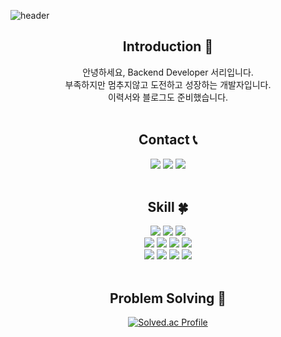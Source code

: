![header](https://capsule-render.vercel.app/api?type=slice&color=auto&height=200&section=header&text=Hello%20World!&desc=Seoli%20GitHub&fontSize=60&rotate=14&fontAlignY=25&fontAlign=75&descAlignY=43&descAlign=80&&animation=twinkling)

<div align=center>
  
## Introduction :raised_hands:
안녕하세요, Backend Developer 서리입니다.<br/>
부족하지만 멈추지않고 도전하고 성장하는 개발자입니다.<br/>
<a href="https://seoli.notion.site/seoli/26-0613adcc687548b0ba0a4838ffbf8495" style="text-decoration:none">이력서</a>와 <a href="https://seoli.notion.site/seoli/s-Blog-7895843beb10492baeed5b3853300f14" style="text-decoration:none">블로그</a>도 준비했습니다.
<br/><br/>
  
  ## Contact 📞
  <a href="https://seoli.notion.site/seoli/s-Blog-7895843beb10492baeed5b3853300f14" style="text-decoration:none">
   <img src="https://img.shields.io/badge/Blog-FF5722?style=flat&logo=blogger&logoColor=white"/>
  </a>
  <a href="https://github.com/seoli0179" style="text-decoration:none">
 <img src="https://img.shields.io/badge/GitHub-181717?style=flat&logo=github&logoColor=white"/>
    </a>
    <a target="_blank" href="mailto:seoli0179@kakao.com" style="text-decoration:none">
 <img src="https://img.shields.io/badge/Email-EA4335?style=flat&logo=gmail&logoColor=white"/>
    </a>
 <br/>
 <br/>
 
  ## Skill :four_leaf_clover:

  <img src="https://img.shields.io/badge/Html5-E34F26?style=flat&logo=html5&logoColor=white"/>
  <img src="https://img.shields.io/badge/CSS3-1572B6?style=flat&logo=css3&logoColor=white"/>
  <img src="https://img.shields.io/badge/Javascript-F7DF1E?style=flat&logo=javascript&logoColor=white"/>
   <br/>
  <img src="https://img.shields.io/badge/Java-007396?style=flat&logo=Java&logoColor=white"/>
  <img src="https://img.shields.io/badge/Spring-6DB33F?style=flat&logo=spring&logoColor=white"/>
  <img src="https://img.shields.io/badge/MySQL-4479A1?style=flat&logo=MySQL&logoColor=white"/>
  <img src="https://img.shields.io/badge/Spring%20Boot-6DB33F?style=flat&logo=springboot&logoColor=white"/>
  <br/>
  <img src="https://img.shields.io/badge/GitHub-181717?style=flat&logo=github&logoColor=white"/>
  <img src="https://img.shields.io/badge/Eclipse%20IDE-2C2255?style=flat&logo=eclipseide&logoColor=white"/>
  <img src="https://img.shields.io/badge/Intellij%20IDEA-000000?style=flat&logo=intellijidea&logoColor=white"/>
  <img src="https://img.shields.io/badge/Notion-000000?style=flat&logo=notion&logoColor=white"/>
<br/><br/>
 
 ## Problem Solving :muscle: 
 </a>
 
[![Solved.ac Profile](http://mazassumnida.wtf/api/v2/generate_badge?boj=seoli0179)](https://solved.ac/seoli0179/)

<br/><br/><br/>
 
</div>
